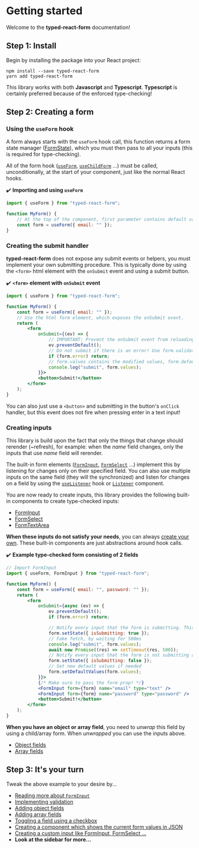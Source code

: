# Getting started

Welcome to the **typed-react-form** documentation!

## Step 1: Install

Begin by installing the package into your React project:

```
npm install --save typed-react-form
yarn add typed-react-form
```

This library works with both **Javascript** and **Typescript**. **Typescript** is certainly preferred because of the enforced type-checking!

## Step 2: Creating a form

### Using the `useForm` hook

A form always starts with the `useForm` hook call, this function returns a form state manager ([FormState](/docs/FormState)), which you must then pass to all your inputs (this is required for type-checking).

All of the form hook ([`useForm`](/docs/useForm), [`useChildForm`](/docs/useChildForm) ...) must be called, unconditionally, at the start of your component, just like the normal React hooks.

✔️ **Importing and using `useForm`**

```jsx
import { useForm } from "typed-react-form";

function MyForm() {
    // At the top of the component, first parameter contains default values
    const form = useForm({ email: "" });
}
```

### Creating the submit handler

**typed-react-form** does not expose any submit events or helpers, you must implement your own submitting procedure. This is typically done by using the `<form>` html element with the `onSubmit` event and using a submit button.

✔️ **`<form>` element with `onSubmit` event**

```jsx
import { useForm } from "typed-react-form";

function MyForm() {
    const form = useForm({ email: "" });
    // Use the html form element, which exposes the onSubmit event.
    return (
        <form
            onSubmit={(ev) => {
                // IMPORTANT: Prevent the onSubmit event from reloading the page!
                ev.preventDefault();
                // Do not submit if there is an error! Use form.validate to validate when validateOnChange is disabled.
                if (form.error) return;
                // form.values contains the modified values, form.defaultValues contains the initial values
                console.log("submit", form.values);
            }}>
            <button>Submit!</button>
        </form>
    );
}
```

You can also just use a `<button>` and submitting in the button's `onClick` handler, but this event does not fire when pressing enter in a text input!

### Creating inputs

This library is build upon the fact that only the things that change should rerender (~refresh), for example: when the _name_ field changes, only the inputs that use _name_ field will rerender.

The built-in form elements ([`FormInput`](/docs/FormInput), [`FormSelect`](/docs/FormSelect) ...) implement this by listening for changes only on their specified field. You can also use multiple inputs on the same field (they will the synchronized) and listen for changes on a field by using the [`useListener`](/docs/useListener) hook or [`Listener`](/docs/Listener) component.

You are now ready to create inputs, this library provides the following built-in components to create type-checked inputs:

-   [FormInput](/docs/FormInput)
-   [FormSelect](/docs/FormSelect)
-   [FormTextArea](/docs/FormTextArea)

**When these inputs do not satisfy your needs**, you can always [create your own](/docs/Custom-inputs#example-custom-input). These built-in components are just abstractions around hook calls.

✔️ **Example type-checked form consisting of 2 fields**

```jsx
// Import FormInput
import { useForm, FormInput } from "typed-react-form";

function MyForm() {
    const form = useForm({ email: "", password: "" });
    return (
        <form
            onSubmit={async (ev) => {
                ev.preventDefault();
                if (form.error) return;

                // Notify every input that the form is submitting. This will disable them.
                form.setState({ isSubmitting: true });
                // Fake fetch, by waiting for 500ms
                console.log("submit", form.values);
                await new Promise((res) => setTimeout(res, 500));
                // Notify every input that the form is not submitting anymore.
                form.setState({ isSubmitting: false });
                // Set new default values if needed
                form.setDefaultValues(form.values);
            }}>
            {/* Make sure to pass the form prop! */}
            <FormInput form={form} name="email" type="text" />
            <FormInput form={form} name="password" type="password" />
            <button>Submit!</button>
        </form>
    );
}
```

**When you have an object or array field**, you need to _unwrap_ this field by using a child/array form. When _unwrapped_ you can use the inputs above.

-   [Object fields](/docs/Object-fields)
-   [Array fields](/docs/Array-fields)

## Step 3: It's your turn

Tweak the above example to your desire by...

-   [Reading more about `FormInput`](/docs/FormInput)
-   [Implementing validation](/docs/Validation)
-   [Adding object fields](/docs/Object-fields)
-   [Adding array fields](/docs/Array-fields)
-   [Toggling a field using a checkbox](/docs/Toggling-a-field)
-   [Creating a component which shows the current form values in JSON](/docs/Live-json-component)
-   [Creating a custom input like FormInput, FormSelect ...](/docs/Custom-input)
-   **Look at the sidebar for more...**
